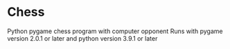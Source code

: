 # Chess
Python pygame chess program with computer opponent
Runs with pygame version 2.0.1 or later and python version 3.9.1 or later
